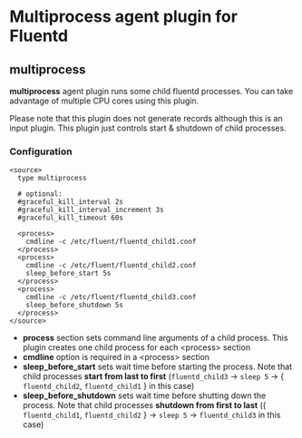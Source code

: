 # Multiprocess agent plugin for Fluentd

## multiprocess

**multiprocess** agent plugin runs some child fluentd processes.
You can take advantage of multiple CPU cores using this plugin.

Please note that this plugin does not generate records although this is an input plugin.
This plugin just controls start & shutdown of child processes.


### Configuration

    <source>
      type multiprocess

      # optional:
      #graceful_kill_interval 2s
      #graceful_kill_interval_increment 3s
      #graceful_kill_timeout 60s

      <process>
        cmdline -c /etc/fluent/fluentd_child1.conf
      </process>
      <process>
        cmdline -c /etc/fluent/fluentd_child2.conf
        sleep_before_start 5s
      </process>
      <process>
        cmdline -c /etc/fluent/fluentd_child3.conf
        sleep_before_shutdown 5s
      </process>
    </source>

- **process** section sets command line arguments of a child process. This plugin creates one child process for each \<process\> section
- **cmdline** option is required in a \<process\> section
- **sleep\_before\_start** sets wait time before starting the process. Note that child processes **start from last to first** (`fluentd_child3` -\> `sleep 5` -\> { `fluentd_child2`, `fluentd_child1` } in this case)
- **sleep\_before\_shutdown** sets wait time before shutting down the process. Note that child processes **shutdown from first to last** ({ `fluentd_child1`, `fluentd_child2` } -\> `sleep 5` -> `fluentd_child3` in this case)


